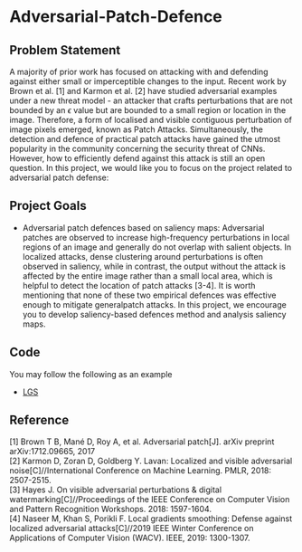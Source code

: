 # Adversarial-Patch-Defence
## Problem Statement
A majority of prior work has focused on attacking with and defending against either small or imperceptible changes to the input. Recent work by Brown et al. [1] and Karmon et al. [2] have studied adversarial examples under a new threat model - an attacker that crafts perturbations that are not bounded by an $\epsilon$ value but are bounded to a small region or location in the image. Therefore, a form of localised and visible contiguous perturbation of image pixels emerged, known as Patch Attacks. Simultaneously, the detection and defence of practical patch attacks have gained the utmost popularity in the community concerning the security threat of CNNs. However, how to efficiently defend against this attack is still an open question. In this project, we would like you to focus on the project related to adversarial patch defense:

## Project Goals
- Adversarial patch defences based on saliency maps: Adversarial patches are observed to increase high-frequency perturbations in local regions of an image and generally do not overlap with salient objects. In localized attacks, dense clustering around perturbations is often observed in saliency, while in contrast, the output without the attack is affected by the entire image rather than a small local area, which is helpful to detect the location of patch attacks [3-4]. It is worth mentioning that none of these two empirical defences was effective enough to mitigate generalpatch attacks. In this project, we encourage you to develop saliency-based defences method and analysis saliency maps.

## Code
You may follow the following as an example
- [LGS](https://github.com/Muzammal-Naseer/local_gradients_smoothing)

## Reference
[1] Brown T B, Mané D, Roy A, et al. Adversarial patch[J]. arXiv preprint arXiv:1712.09665, 2017  
[2] Karmon D, Zoran D, Goldberg Y. Lavan: Localized and visible adversarial noise[C]//International Conference on Machine Learning. PMLR, 2018: 2507-2515.  
[3] Hayes J. On visible adversarial perturbations & digital watermarking[C]//Proceedings of the IEEE Conference on Computer Vision and Pattern Recognition Workshops. 2018: 1597-1604.  
[4] Naseer M, Khan S, Porikli F. Local gradients smoothing: Defense against localized adversarial attacks[C]//2019 IEEE Winter Conference on Applications of Computer Vision (WACV). IEEE, 2019: 1300-1307.  

